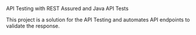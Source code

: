 API Testing with REST Assured and Java
API Tests

This project is a solution for the API Testing and automates API endpoints to validate the response.
